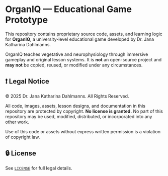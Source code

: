# OrganIQ — Educational Game Prototype

This repository contains proprietary source code, assets, and learning logic for **OrganIQ**, a university-level educational game developed by Dr. Jana Katharina Dahlmanns.

OrganIQ teaches vegetative and neurophysiology through immersive gameplay and original lesson systems.
It is **not** an open-source project and **may not** be copied, reused, or modified under any circumstances.

## ❗ Legal Notice

© 2025 Dr. Jana Katharina Dahlmanns. All Rights Reserved.

All code, images, assets, lesson designs, and documentation in this repository are protected by copyright.
**No license is granted.** No part of this repository may be used, modified, distributed, or incorporated into any other work.

Use of this code or assets without express written permission is a violation of copyright law.

## 🔒 License

See [`LICENSE`](./LICENSE) for full legal details.
